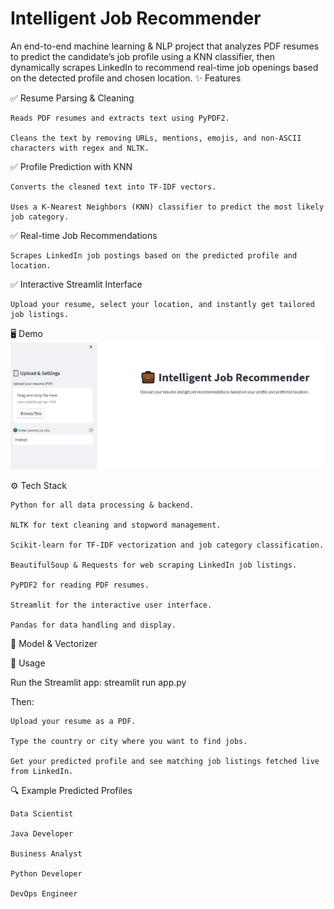 # Intelligent Job Recommender

An end-to-end machine learning & NLP project that analyzes PDF resumes to predict the candidate’s job profile using a KNN classifier, then dynamically scrapes LinkedIn to recommend real-time job openings based on the detected profile and chosen location.
✨ Features

✅ Resume Parsing & Cleaning

    Reads PDF resumes and extracts text using PyPDF2.

    Cleans the text by removing URLs, mentions, emojis, and non-ASCII characters with regex and NLTK.

✅ Profile Prediction with KNN

    Converts the cleaned text into TF-IDF vectors.

    Uses a K-Nearest Neighbors (KNN) classifier to predict the most likely job category.

✅ Real-time Job Recommendations

    Scrapes LinkedIn job postings based on the predicted profile and location.

✅ Interactive Streamlit Interface

    Upload your resume, select your location, and instantly get tailored job listings.

🖥️ Demo
<img src="app.png" alt="App Screenshot" />


⚙️ Tech Stack

    Python for all data processing & backend.

    NLTK for text cleaning and stopword management.

    Scikit-learn for TF-IDF vectorization and job category classification.

    BeautifulSoup & Requests for web scraping LinkedIn job listings.

    PyPDF2 for reading PDF resumes.

    Streamlit for the interactive user interface.

    Pandas for data handling and display.

📂 Model & Vectorizer

🚀 Usage

Run the Streamlit app: streamlit run app.py

Then:

    Upload your resume as a PDF.

    Type the country or city where you want to find jobs.

    Get your predicted profile and see matching job listings fetched live from LinkedIn.

🔍 Example Predicted Profiles

    Data Scientist

    Java Developer

    Business Analyst

    Python Developer

    DevOps Engineer
